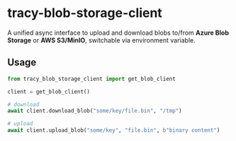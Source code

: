 # tracy-blob-storage-client

A unified async interface to upload and download blobs to/from **Azure Blob Storage** or **AWS S3/MinIO**, switchable via environment variable.

## Usage

```python
from tracy_blob_storage_client import get_blob_client

client = get_blob_client()

# download
await client.download_blob("some/key/file.bin", "/tmp")

# upload
await client.upload_blob("some/key", "file.bin", b"binary content")
